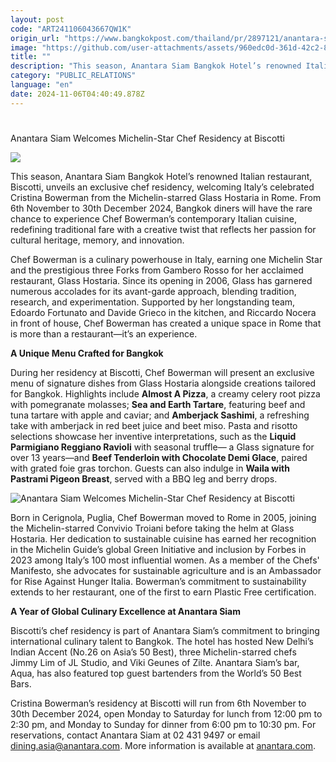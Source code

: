 ```yaml
---
layout: post
code: "ART241106043667QW1K"
origin_url: "https://www.bangkokpost.com/thailand/pr/2897121/anantara-siam-welcomes-michelin-star-chef-residency-at-biscotti"
image: "https://github.com/user-attachments/assets/960edc0d-361d-42c2-8de7-9e6960bffb5f"
title: ""
description: "This season, Anantara Siam Bangkok Hotel’s renowned Italian restaurant, Biscotti, unveils an exclusive chef residency, welcoming Italy’s celebrated Cristina Bowerman from the Michelin-starred Glass Hostaria in Rome. From 6th November to 30th December 2024, Bangkok diners will have the rare chance to experience Chef Bowerman’s contemporary Italian cuisine, redefining traditional fare with a creative twist that reflects her passion for cultural heritage, memory, and innovation."
category: "PUBLIC_RELATIONS"
language: "en"
date: 2024-11-06T04:40:49.878Z
---
```


# 

Anantara Siam Welcomes Michelin-Star Chef Residency at Biscotti

![](https://github.com/user-attachments/assets/c69e0702-795f-4c7e-ad45-8d8ae85f425d)

This season, Anantara Siam Bangkok Hotel’s renowned Italian restaurant, Biscotti, unveils an exclusive chef residency, welcoming Italy’s celebrated Cristina Bowerman from the Michelin-starred Glass Hostaria in Rome. From 6th November to 30th December 2024, Bangkok diners will have the rare chance to experience Chef Bowerman’s contemporary Italian cuisine, redefining traditional fare with a creative twist that reflects her passion for cultural heritage, memory, and innovation.

Chef Bowerman is a culinary powerhouse in Italy, earning one Michelin Star and the prestigious three Forks from Gambero Rosso for her acclaimed restaurant, Glass Hostaria. Since its opening in 2006, Glass has garnered numerous accolades for its avant-garde approach, blending tradition, research, and experimentation. Supported by her longstanding team, Edoardo Fortunato and Davide Grieco in the kitchen, and Riccardo Nocera in front of house, Chef Bowerman has created a unique space in Rome that is more than a restaurant—it’s an experience. 

**A Unique Menu Crafted for Bangkok** 

During her residency at Biscotti, Chef Bowerman will present an exclusive menu of signature dishes from Glass Hostaria alongside creations tailored for Bangkok. Highlights include **Almost A Pizza**, a creamy celery root pizza with pomegranate molasses; **Sea and Earth Tartare**, featuring beef and tuna tartare with apple and caviar; and **Amberjack Sashimi**, a refreshing take with amberjack in red beet juice and beet miso. Pasta and risotto selections showcase her inventive interpretations, such as the **Liquid Parmigiano Reggiano Ravioli** with seasonal truffle— a Glass signature for over 13 years—and **Beef Tenderloin with Chocolate Demi Glace**, paired with grated foie gras torchon. Guests can also indulge in **Waila with Pastrami Pigeon Breast**, served with a BBQ leg and berry drops. 

![Anantara Siam Welcomes Michelin-Star Chef Residency at Biscotti](https://github.com/user-attachments/assets/6e0ac2b5-946e-476e-90a3-dd6a52be6ecd)

Born in Cerignola, Puglia, Chef Bowerman moved to Rome in 2005, joining the Michelin-starred Convivio Troiani before taking the helm at Glass Hostaria. Her dedication to sustainable cuisine has earned her recognition in the Michelin Guide’s global Green Initiative and inclusion by Forbes in 2023 among Italy’s 100 most influential women. As a member of the Chefs' Manifesto, she advocates for sustainable agriculture and is an Ambassador for Rise Against Hunger Italia. Bowerman’s commitment to sustainability extends to her restaurant, one of the first to earn Plastic Free certification. 

**A Year of Global Culinary Excellence at Anantara Siam** 

Biscotti’s chef residency is part of Anantara Siam’s commitment to bringing international culinary talent to Bangkok. The hotel has hosted New Delhi’s Indian Accent (No.26 on Asia’s 50 Best), three Michelin-starred chefs Jimmy Lim of JL Studio, and Viki Geunes of Zilte. Anantara Siam’s bar, Aqua, has also featured top guest bartenders from the World’s 50 Best Bars. 

Cristina Bowerman’s residency at Biscotti will run from 6th November to 30th December 2024, open Monday to Saturday for lunch from 12:00 pm to 2:30 pm, and Monday to Sunday for dinner from 6:00 pm to 10:30 pm. For reservations, contact Anantara Siam at 02 431 9497 or email dining.asia@anantara.com. More information is available at [anantara.com](https://www.anantara.com/en/siam-bangkok/offers/cristina-bowerman).